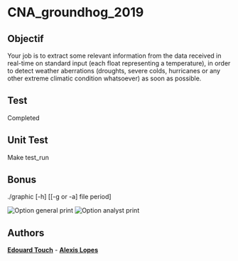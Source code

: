 # CNA_groundhog_2019
## Objectif

Your job is to extract some relevant information from the data received in real-time on standard input (each
float representing a temperature), in order to detect weather aberrations (droughts, severe colds, hurricanes
or any other extreme climatic condition whatsoever) as soon as possible.

## Test

Completed

## Unit Test

Make test_run

## Bonus

./graphic [-h] [[-g or -a] file period]

![Option general print](https://github.com/Eydou/groundhog/blob/master/bonus/ground1.png)
![Option analyst print](https://github.com/Eydou/groundhog/blob/master/bonus/ground2.png)

## Authors

 **[Edouard Touch](https://github.com/Eydou)** - **[Alexis Lopes](https://github.com/LopesAlexis)**
